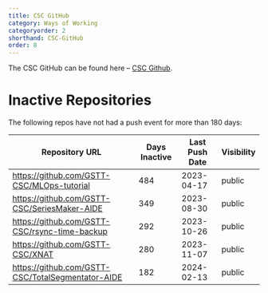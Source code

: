 ```yaml
---
title: CSC GitHub
category: Ways of Working
categoryorder: 2
shorthand: CSC-GitHub
order: 8
---
```


The CSC GitHub can be found here – <a href="https://github.com/GSTT-CSC/">CSC Github</a>.

# Inactive Repositories

The following repos have not had a push event for more than 180 days:

| Repository URL | Days Inactive | Last Push Date | Visibility |
| --- | --- | --- | --- |
| https://github.com/GSTT-CSC/MLOps-tutorial | 484 | 2023-04-17 | public |
| https://github.com/GSTT-CSC/SeriesMaker-AIDE | 349 | 2023-08-30 | public |
| https://github.com/GSTT-CSC/rsync-time-backup | 292 | 2023-10-26 | public |
| https://github.com/GSTT-CSC/XNAT | 280 | 2023-11-07 | public |
| https://github.com/GSTT-CSC/TotalSegmentator-AIDE | 182 | 2024-02-13 | public |
